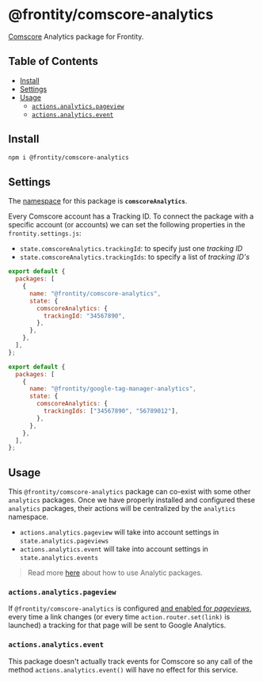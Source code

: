 # @frontity/comscore-analytics

[Comscore](https://www.comscore.com/) Analytics package for Frontity.

## Table of Contents

- [Install](comscore-analytics.md#install)
- [Settings](comscore-analytics.md#settings)
- [Usage](comscore-analytics.md#usage)
  - [`actions.analytics.pageview`](comscore-analytics.md#actions-analytics-pageview)
  - [`actions.analytics.event`](comscore-analytics.md#actions-analytics-event)

## Install

```bash
npm i @frontity/comscore-analytics
```

## Settings

The [namespace](https://docs.frontity.org/learning-frontity/namespaces) for this package is **`comscoreAnalytics`**.

Every Comscore account has a Tracking ID. To connect the package with a specific account \(or accounts\) we can set the following properties in the `frontity.settings.js`:

- `state.comscoreAnalytics.trackingId`: to specify just one _tracking ID_
- `state.comscoreAnalytics.trackingIds`: to specify a list of _tracking ID's_

```javascript
export default {
  packages: [
    {
      name: "@frontity/comscore-analytics",
      state: {
        comscoreAnalytics: {
          trackingId: "34567890",
        },
      },
    },
  ],
};
```

```javascript
export default {
  packages: [
    {
      name: "@frontity/google-tag-manager-analytics",
      state: {
        comscoreAnalytics: {
          trackingIds: ["34567890", "56789012"],
        },
      },
    },
  ],
};
```

## Usage

This `@frontity/comscore-analytics` package can co-exist with some other `analytics` packages. Once we have properly installed and configured these `analytics` packages, their actions will be centralized by the `analytics` namespace.

- `actions.analytics.pageview` will take into account settings in `state.analytics.pageviews`
- `actions.analytics.event` will take into account settings in `state.analytics.events`

> Read more [here](./#how-to-use) about how to use Analytic packages.

### `actions.analytics.pageview`

If `@frontity/comscore-analytics` is configured [and enabled for _pageviews_](https://api.frontity.org/frontity-packages/features-packages/analytics#actions-analytics-pageview), every time a link changes \(or every time `action.router.set(link)` is launched\) a tracking for that page will be sent to Google Analytics.

### `actions.analytics.event`

This package doesn't actually track events for Comscore so any call of the method `actions.analytics.event()` will have no effect for this service.
